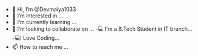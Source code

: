 - 👋 Hi, I’m @Devmalya1033
- 👀 I’m interested in ...
- 🌱 I’m currently learning ...
- 💞️ I’m looking to collaborate on ...
-💻 I'm a B.Tech Student in IT branch...
-💻I Love Coding...
- 📫 How to reach me ...

<!---
Devmalya1033/Devmalya1033 is a ✨ special ✨ repository because its `README.md` (this file) appears on your GitHub profile.
You can click the Preview link to take a look at your changes.
--->
